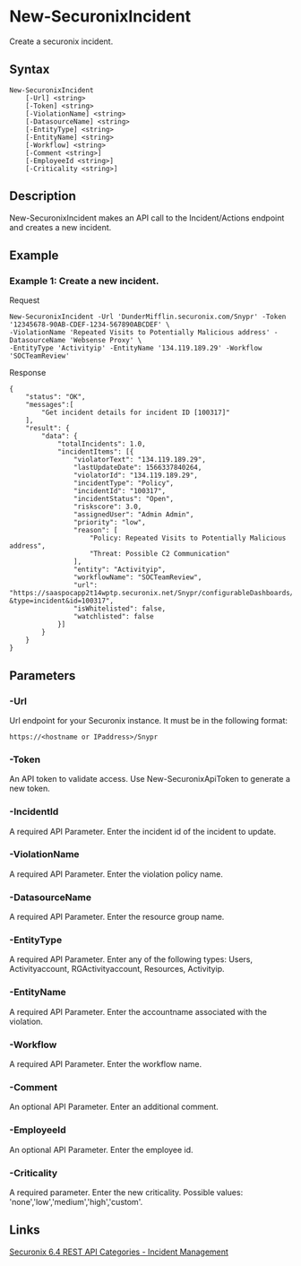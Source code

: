 # New-SecuronixIncident
Create a securonix incident.

## Syntax
```
New-SecuronixIncident
    [-Url] <string>
    [-Token] <string>
    [-ViolationName] <string>
    [-DatasourceName] <string>
    [-EntityType] <string>
    [-EntityName] <string>
    [-Workflow] <string>
    [-Comment <string>]
    [-EmployeeId <string>]
    [-Criticality <string>]
```

## Description
New-SecuronixIncident makes an API call to the Incident/Actions endpoint and creates a new incident.

## Example

### Example 1: Create a new incident.

Request
```
New-SecuronixIncident -Url 'DunderMifflin.securonix.com/Snypr' -Token '12345678-90AB-CDEF-1234-567890ABCDEF' \
-ViolationName 'Repeated Visits to Potentially Malicious address' -DatasourceName 'Websense Proxy' \
-EntityType 'Activityip' -EntityName '134.119.189.29' -Workflow 'SOCTeamReview'
```

Response
```
{
    "status": "OK",
    "messages":[
        "Get incident details for incident ID [100317]"
    ],
    "result": {
        "data": {
            "totalIncidents": 1.0,
            "incidentItems": [{
                "violatorText": "134.119.189.29",
                "lastUpdateDate": 1566337840264,
                "violatorId": "134.119.189.29",
                "incidentType": "Policy",
                "incidentId": "100317",
                "incidentStatus": "Open",
                "riskscore": 3.0,
                "assignedUser": "Admin Admin",
                "priority": "low",
                "reason": [
                    "Policy: Repeated Visits to Potentially Malicious address",
                    "Threat: Possible C2 Communication"
                ],
                "entity": "Activityip",
                "workflowName": "SOCTeamReview",
                "url": "https://saaspocapp2t14wptp.securonix.net/Snypr/configurableDashboards/view?&type=incident&id=100317",
                "isWhitelisted": false,
                "watchlisted": false
            }]
        }
    }
}
```

## Parameters

### -Url
Url endpoint for your Securonix instance.
It must be in the following format:
```
https://<hostname or IPaddress>/Snypr
```
### -Token
An API token to validate access. Use New-SecuronixApiToken to generate a new token.

### -IncidentId
A required API Parameter. Enter the incident id of the incident to update.

### -ViolationName
A required API Parameter. Enter the violation policy name.

### -DatasourceName
A required API Parameter. Enter the resource group name.

### -EntityType
A required API Parameter. Enter any of the following types: Users, Activityaccount, RGActivityaccount, Resources, Activityip.

### -EntityName
A required API Parameter. Enter the accountname associated with the violation.

### -Workflow
A required API Parameter. Enter the workflow name.

### -Comment
An optional API Parameter. Enter an additional comment.

### -EmployeeId
An optional API Parameter. Enter the employee id.

### -Criticality
A required parameter. Enter the new criticality. Possible values: 'none','low','medium','high','custom'.

## Links
[Securonix 6.4 REST API Categories - Incident Management](https://documentation.securonix.com/onlinedoc/Content/6.4%20Cloud/Content/SNYPR%206.4/6.4%20Guides/Web%20Services/6.4_REST%20API%20Categories.htm#IncidentManagement)